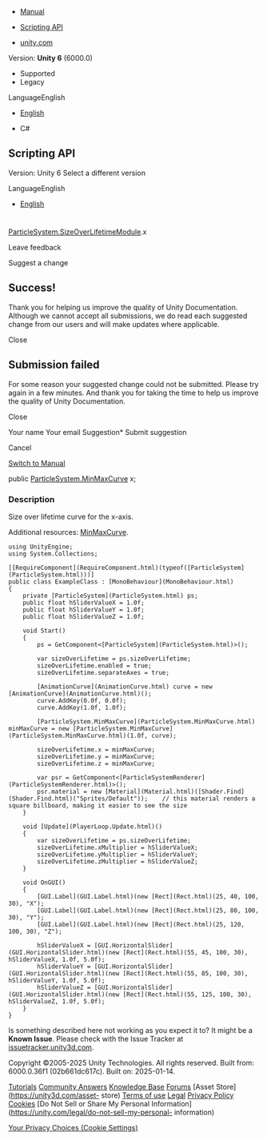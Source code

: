 [ ]()

  * [Manual](../Manual/index.html)
  * [Scripting API](../ScriptReference/index.html)

  * [unity.com](https://unity.com/)

Version: **Unity 6** (6000.0)

  * Supported
  * Legacy

LanguageEnglish

  * [English]()

  * C#

[ ](https://docs.unity3d.com)

## Scripting API

Version: Unity 6 Select a different version

LanguageEnglish

  * [English]()

#
[ParticleSystem.SizeOverLifetimeModule](ParticleSystem.SizeOverLifetimeModule.html).x

Leave feedback

Suggest a change

## Success!

Thank you for helping us improve the quality of Unity Documentation. Although
we cannot accept all submissions, we do read each suggested change from our
users and will make updates where applicable.

Close

## Submission failed

For some reason your suggested change could not be submitted. Please <a>try
again</a> in a few minutes. And thank you for taking the time to help us
improve the quality of Unity Documentation.

Close

Your name Your email Suggestion* Submit suggestion

Cancel

[Switch to Manual](../Manual/class-ParticleSystem.html "Go to ParticleSystem
Component in the Manual")

public [ParticleSystem.MinMaxCurve](ParticleSystem.MinMaxCurve.html) x;

### Description

Size over lifetime curve for the x-axis.

Additional resources: [MinMaxCurve](ParticleSystem.MinMaxCurve.html).

    
    
    using UnityEngine;
    using System.Collections;  
      
    [[RequireComponent](RequireComponent.html)(typeof([ParticleSystem](ParticleSystem.html)))]
    public class ExampleClass : [MonoBehaviour](MonoBehaviour.html)
    {
        private [ParticleSystem](ParticleSystem.html) ps;
        public float hSliderValueX = 1.0f;
        public float hSliderValueY = 1.0f;
        public float hSliderValueZ = 1.0f;  
      
        void Start()
        {
            ps = GetComponent<[ParticleSystem](ParticleSystem.html)>();  
      
            var sizeOverLifetime = ps.sizeOverLifetime;
            sizeOverLifetime.enabled = true;
            sizeOverLifetime.separateAxes = true;  
      
            [AnimationCurve](AnimationCurve.html) curve = new [AnimationCurve](AnimationCurve.html)();
            curve.AddKey(0.0f, 0.0f);
            curve.AddKey(1.0f, 1.0f);  
      
            [ParticleSystem.MinMaxCurve](ParticleSystem.MinMaxCurve.html) minMaxCurve = new [ParticleSystem.MinMaxCurve](ParticleSystem.MinMaxCurve.html)(1.0f, curve);  
      
            sizeOverLifetime.x = minMaxCurve;
            sizeOverLifetime.y = minMaxCurve;
            sizeOverLifetime.z = minMaxCurve;  
      
            var psr = GetComponent<[ParticleSystemRenderer](ParticleSystemRenderer.html)>();
            psr.material = new [Material](Material.html)([Shader.Find](Shader.Find.html)("Sprites/Default"));    // this material renders a square billboard, making it easier to see the size
        }  
      
        void [Update](PlayerLoop.Update.html)()
        {
            var sizeOverLifetime = ps.sizeOverLifetime;
            sizeOverLifetime.xMultiplier = hSliderValueX;
            sizeOverLifetime.yMultiplier = hSliderValueY;
            sizeOverLifetime.zMultiplier = hSliderValueZ;
        }  
      
        void OnGUI()
        {
            [GUI.Label](GUI.Label.html)(new [Rect](Rect.html)(25, 40, 100, 30), "X");
            [GUI.Label](GUI.Label.html)(new [Rect](Rect.html)(25, 80, 100, 30), "Y");
            [GUI.Label](GUI.Label.html)(new [Rect](Rect.html)(25, 120, 100, 30), "Z");  
      
            hSliderValueX = [GUI.HorizontalSlider](GUI.HorizontalSlider.html)(new [Rect](Rect.html)(55, 45, 100, 30), hSliderValueX, 1.0f, 5.0f);
            hSliderValueY = [GUI.HorizontalSlider](GUI.HorizontalSlider.html)(new [Rect](Rect.html)(55, 85, 100, 30), hSliderValueY, 1.0f, 5.0f);
            hSliderValueZ = [GUI.HorizontalSlider](GUI.HorizontalSlider.html)(new [Rect](Rect.html)(55, 125, 100, 30), hSliderValueZ, 1.0f, 5.0f);
        }
    }
    

Is something described here not working as you expect it to? It might be a
**Known Issue**. Please check with the Issue Tracker at
[issuetracker.unity3d.com](https://issuetracker.unity3d.com).

Copyright ©2005-2025 Unity Technologies. All rights reserved. Built from:
6000.0.36f1 (02b661dc617c). Built on: 2025-01-14.

[Tutorials](https://unity3d.com/learn) [Community
Answers](https://answers.unity3d.com) [Knowledge
Base](https://support.unity3d.com/hc/en-us)
[Forums](https://forum.unity3d.com) [Asset Store](https://unity3d.com/asset-
store) [Terms of use](https://docs.unity3d.com/Manual/TermsOfUse.html)
[Legal](https://unity.com/legal) [Privacy
Policy](https://unity.com/legal/privacy-policy)
[Cookies](https://unity.com/legal/cookie-policy) [Do Not Sell or Share My
Personal Information](https://unity.com/legal/do-not-sell-my-personal-
information)

[Your Privacy Choices (Cookie Settings)](javascript:void\(0\);)

